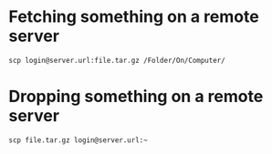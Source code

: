 # Fetching something on a remote server

```
scp login@server.url:file.tar.gz /Folder/On/Computer/
```

# Dropping something on a remote server

```
scp file.tar.gz login@server.url:~
```